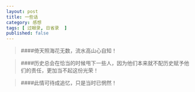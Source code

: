 ```yaml
---
layout: post
title: 一些话
category: 感想
tags: [ 过眼录, 日省录  ]
published: false
---
```


> ####倚天照海花无数，流水高山心自知！


> ####历史总会在恰当的时候甩下一些人，因为他们本来就不配历史赋予他们的责任，更加当不起这份光荣！


> ####此情可待成追忆，只是当时已惘然！